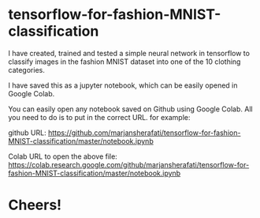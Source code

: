 # tensorflow-for-fashion-MNIST-classification


I have created, trained and tested a simple neural network in tensorflow to classify images in the fashion MNIST dataset into one of the 10 clothing categories.

I have saved this as a jupyter notebook, which can be easily opened in Google Colab.

You can easily open any notebook saved on Github using Google Colab. All you need to do is to put in the correct URL. for example:

github URL:  https://github.com/marjansherafati/tensorflow-for-fashion-MNIST-classification/master/notebook.ipynb

Colab URL to open the above file:  https://colab.research.google.com/github/marjansherafati/tensorflow-for-fashion-MNIST-classification/master/notebook.ipynb

#  Cheers!
